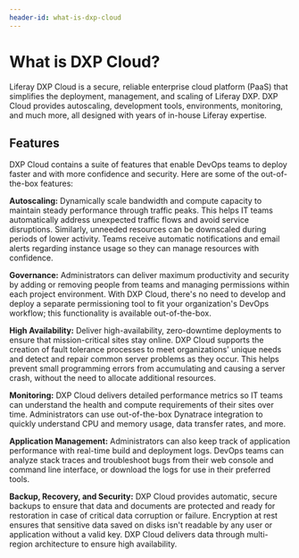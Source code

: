 ```yaml
---
header-id: what-is-dxp-cloud
---
```


# What is DXP Cloud?

Liferay DXP Cloud is a secure, reliable enterprise cloud platform (PaaS) that
simplifies the deployment, management, and scaling of Liferay DXP. DXP Cloud
provides autoscaling, development tools, environments, monitoring, and much
more, all designed with years of in-house Liferay expertise. 

## Features

DXP Cloud contains a suite of features that enable DevOps teams to deploy faster 
and with more confidence and security. Here are some of the out-of-the-box 
features: 

**Autoscaling:** Dynamically scale bandwidth and compute capacity to maintain 
steady performance through traffic peaks. This helps IT teams automatically 
address unexpected traffic flows and avoid service disruptions. Similarly, 
unneeded resources can be downscaled during periods of lower activity. Teams 
receive automatic notifications and email alerts regarding instance usage so 
they can manage resources with confidence.

**Governance:** Administrators can deliver maximum productivity and security by
adding or removing people from teams and managing permissions within each
project environment. With DXP Cloud, there's no need to develop and deploy a
separate permissioning tool to fit your organization's DevOps workflow; this
functionality is available out-of-the-box.

**High Availability:** Deliver high-availability, zero-downtime deployments to
ensure that mission-critical sites stay online. DXP Cloud supports the creation
of fault tolerance processes to meet organizations' unique needs and detect and
repair common server problems as they occur. This helps prevent small
programming errors from accumulating and causing a server crash, without the
need to allocate additional resources.

**Monitoring:** DXP Cloud delivers detailed performance metrics so IT teams can
understand the health and compute requirements of their sites over time.
Administrators can use out-of-the-box Dynatrace integration to quickly
understand CPU and memory usage, data transfer rates, and more.

**Application Management:** Administrators can also keep track of application
performance with real-time build and deployment logs. DevOps teams can analyze
stack traces and troubleshoot bugs from their web console and command line
interface, or download the logs for use in their preferred tools.

**Backup, Recovery, and Security:** DXP Cloud provides automatic, secure backups 
to ensure that data and documents are protected and ready for restoration in 
case of critical data corruption or failure. Encryption at rest ensures that 
sensitive data saved on disks isn't readable by any user or application without 
a valid key. DXP Cloud delivers data through multi-region architecture to ensure 
high availability. 
